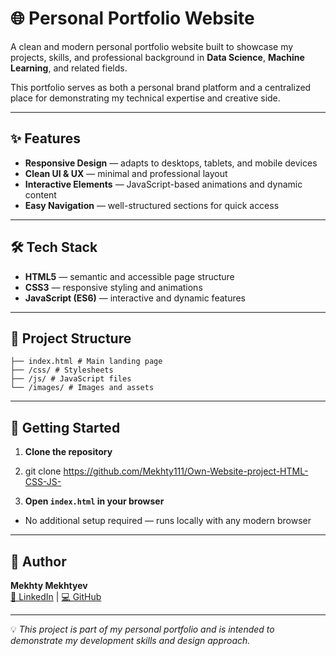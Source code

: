 # 🌐 Personal Portfolio Website

A clean and modern personal portfolio website built to showcase my projects, skills, and professional background in **Data Science**, **Machine Learning**, and related fields.

This portfolio serves as both a personal brand platform and a centralized place for demonstrating my technical expertise and creative side.

---

## ✨ Features
- **Responsive Design** — adapts to desktops, tablets, and mobile devices
- **Clean UI & UX** — minimal and professional layout
- **Interactive Elements** — JavaScript-based animations and dynamic content
- **Easy Navigation** — well-structured sections for quick access

---

## 🛠️ Tech Stack
- **HTML5** — semantic and accessible page structure
- **CSS3** — responsive styling and animations
- **JavaScript (ES6)** — interactive and dynamic features

---
## 📂 Project Structure
```
├── index.html # Main landing page
├── /css/ # Stylesheets
├── /js/ # JavaScript files
└── /images/ # Images and assets
```
---

## 🚀 Getting Started
1. **Clone the repository**
2. git clone https://github.com/Mekhty111/Own-Website-project-HTML-CSS-JS-

2. **Open `index.html` in your browser**
- No additional setup required — runs locally with any modern browser

---

## 📌 Author
**Mekhty Mekhtyev**  
[🔗 LinkedIn](https://www.linkedin.com/in/mekhty-mekhtyev/) | [💻 GitHub]()

---

💡 *This project is part of my personal portfolio and is intended to demonstrate my development skills and design approach.*
